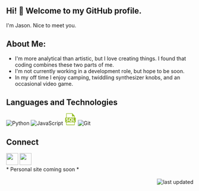 ## Hi! 👋  Welcome to my GitHub profile. 
I'm Jason. Nice to meet you.  
## About Me:
- I'm more analytical than artistic, but I love creating things. I found that coding combines these two parts of me.
- I'm not currently working in a development role, but hope to be soon.
- In my off time I enjoy camping, twiddling synthesizer knobs, and an occasional video game.  
## Languages and Technologies
<!--- Not using HTML and not Markdown to ensure maximum compatibility --->
<img height="32" width="32" src="https://cdn.simpleicons.org/python" title="Python" alt="Python" /> <img height="32" width="32" src="https://cdn.simpleicons.org/javascript" title="JavaScript" alt="JavaScript" /> <img height="32" width="32" src=".\images\sql-file-format-svgrepo-com.svg" title="SQL" alt="SQL" /> <img height="32" width="32" src="https://cdn.simpleicons.org/git" title="Git" alt="Git" />  
## Connect
<a href="https://www.linkedin.com/in/jason-galbiso/"><img height="32" width="32" src="https://cdn.simpleicons.org/linkedin" /></a> <a href="mailto:jasongcodes@gmail.com"><img height="32" width="32" src="https://cdn.simpleicons.org/gmail" /></a>  
\* Personal site coming soon *  
<br />
<img align="right" title="last updated" alt="last updated" src="https://img.shields.io/github/last-commit/jasonjg/jasonjg?label=last%20updated">